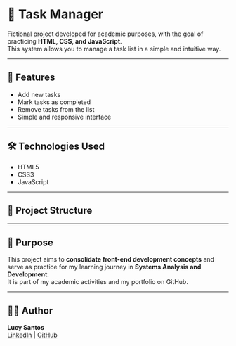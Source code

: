 # 📝 Task Manager

Fictional project developed for academic purposes, with the goal of practicing **HTML, CSS, and JavaScript**.  
This system allows you to manage a task list in a simple and intuitive way.

---

## 🚀 Features
- Add new tasks
- Mark tasks as completed
- Remove tasks from the list
- Simple and responsive interface

---

## 🛠️ Technologies Used
- HTML5
- CSS3
- JavaScript

---

## 📂 Project Structure

---

## 🎯 Purpose
This project aims to **consolidate front-end development concepts** and serve as practice for my learning journey in **Systems Analysis and Development**.  
It is part of my academic activities and my portfolio on GitHub.

---

## 👩‍💻 Author
**Lucy Santos**  
[LinkedIn](https://www.linkedin.com/in/lucineia-santos-916863244/) | [GitHub](https://github.com/lusilva888-hub)
